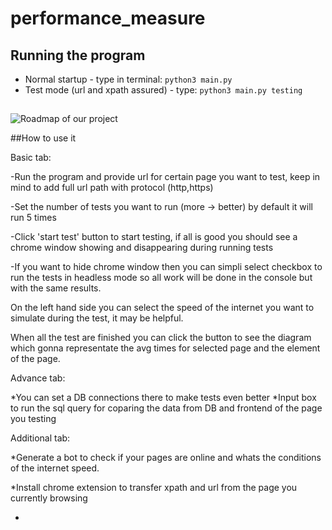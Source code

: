# performance_measure

## Running the program
- Normal startup - type in terminal: ```python3 main.py``` <br />
- Test mode (url and xpath assured) - type: ```python3 main.py testing```
##
![Roadmap of our project](https://github.com/bartekcostam/performance_measure/assets/139556566/4c1353b4-7a54-4aac-b25a-d934d755a391)


##How to use it

Basic tab: 

-Run the program and provide url for certain page you want to test, keep in mind to add full url path with protocol (http,https)

-Set the number of tests you want to run (more -> better) by default it will run 5 times 

-Click 'start test' button to start testing, if all is good you should see a chrome window showing and disappearing during running tests

-If you want to hide chrome window then you can simpli select checkbox to run the tests in headless mode so all work will be done in the console but with the same results. 

On the left hand side you can select the speed of the internet you want to simulate during the test, it may be helpful. 

When all the test are finished you can click the button to see the diagram which gonna representate the avg times for selected page and the element of the page. 

Advance tab:

*You can set a DB connections there to make tests even better 
*Input box to run the sql query for coparing the data from DB and frontend of the page you testing

Additional tab: 

*Generate a bot to check if your pages are online and whats the conditions of the internet speed. 

*Install chrome extension to transfer xpath and url from the page you currently browsing

*